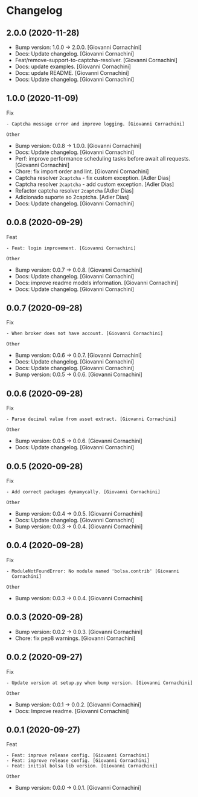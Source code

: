 Changelog
=========


2.0.0 (2020-11-28)
------------------
- Bump version: 1.0.0 → 2.0.0. [Giovanni Cornachini]
- Docs: Update changelog. [Giovanni Cornachini]
- Feat/remove-support-to-captcha-resolver. [Giovanni Cornachini]
- Docs: update examples. [Giovanni Cornachini]
- Docs: update README. [Giovanni Cornachini]
- Docs: Update changelog. [Giovanni Cornachini]


1.0.0 (2020-11-09)
------------------

Fix
~~~
- Captcha message error and improve logging. [Giovanni Cornachini]

Other
~~~~~
- Bump version: 0.0.8 → 1.0.0. [Giovanni Cornachini]
- Docs: Update changelog. [Giovanni Cornachini]
- Perf: improve performance scheduling tasks before await all requests.
  [Giovanni Cornachini]
- Chore: fix import order and lint. [Giovanni Cornachini]
- Captcha resolver `2captcha` - fix custom exception. [Adler Dias]
- Captcha resolver `2captcha` - add custom exception. [Adler Dias]
- Refactor captcha resolver `2captcha` [Adler Dias]
- Adicionado suporte ao 2captcha. [Adler Dias]
- Docs: Update changelog. [Giovanni Cornachini]


0.0.8 (2020-09-29)
------------------

Feat
~~~~
- Feat: login improvement. [Giovanni Cornachini]

Other
~~~~~
- Bump version: 0.0.7 → 0.0.8. [Giovanni Cornachini]
- Docs: Update changelog. [Giovanni Cornachini]
- Docs: improve readme models information. [Giovanni Cornachini]
- Docs: Update changelog. [Giovanni Cornachini]


0.0.7 (2020-09-28)
------------------

Fix
~~~
- When broker does not have account. [Giovanni Cornachini]

Other
~~~~~
- Bump version: 0.0.6 → 0.0.7. [Giovanni Cornachini]
- Docs: Update changelog. [Giovanni Cornachini]
- Docs: Update changelog. [Giovanni Cornachini]
- Bump version: 0.0.5 → 0.0.6. [Giovanni Cornachini]


0.0.6 (2020-09-28)
------------------

Fix
~~~
- Parse decimal value from asset extract. [Giovanni Cornachini]

Other
~~~~~
- Bump version: 0.0.5 → 0.0.6. [Giovanni Cornachini]
- Docs: Update changelog. [Giovanni Cornachini]


0.0.5 (2020-09-28)
------------------

Fix
~~~
- Add correct packages dynamycally. [Giovanni Cornachini]

Other
~~~~~
- Bump version: 0.0.4 → 0.0.5. [Giovanni Cornachini]
- Docs: Update changelog. [Giovanni Cornachini]
- Bump version: 0.0.3 → 0.0.4. [Giovanni Cornachini]


0.0.4 (2020-09-28)
------------------

Fix
~~~
- ModuleNotFoundError: No module named 'bolsa.contrib' [Giovanni
  Cornachini]

Other
~~~~~
- Bump version: 0.0.3 → 0.0.4. [Giovanni Cornachini]


0.0.3 (2020-09-28)
------------------
- Bump version: 0.0.2 → 0.0.3. [Giovanni Cornachini]
- Chore: fix pep8 warnings. [Giovanni Cornachini]


0.0.2 (2020-09-27)
------------------

Fix
~~~
- Update version at setup.py when bump version. [Giovanni Cornachini]

Other
~~~~~
- Bump version: 0.0.1 → 0.0.2. [Giovanni Cornachini]
- Docs: Improve readme. [Giovanni Cornachini]


0.0.1 (2020-09-27)
------------------

Feat
~~~~
- Feat: improve release config. [Giovanni Cornachini]
- Feat: improve release config. [Giovanni Cornachini]
- Feat: initial bolsa lib version. [Giovanni Cornachini]

Other
~~~~~
- Bump version: 0.0.0 → 0.0.1. [Giovanni Cornachini]


